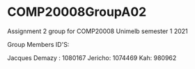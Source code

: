 # COMP20008GroupA02
Assignment 2 group for COMP20008 Unimelb semester 1 2021


Group Members ID'S:

Jacques Demazy : 1080167
Jericho: 1074469
Kah: 980962